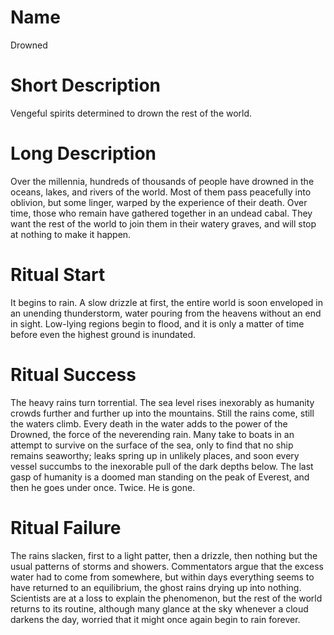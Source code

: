 # Name #

Drowned

# Short Description #

Vengeful spirits determined to drown the rest of the world.

# Long Description #

Over the millennia, hundreds of thousands of people have drowned in the
oceans, lakes, and rivers of the world.  Most of them pass peacefully
into oblivion, but some linger, warped by the experience of their death.
Over time, those who remain have gathered together in an undead cabal.
They want the rest of the world to join them in their watery graves, and
will stop at nothing to make it happen.

# Ritual Start #

It begins to rain.  A slow drizzle at first, the entire world is soon
enveloped in an unending thunderstorm, water pouring from the heavens
without an end in sight.  Low-lying regions begin to flood, and it is
only a matter of time before even the highest ground is inundated.

# Ritual Success #

The heavy rains turn torrential.  The sea level rises inexorably as humanity crowds further and further up into the mountains.  Still the rains come, still the waters climb.  Every death in the water adds to the power of the Drowned, the force of the neverending rain.  Many take
to boats in an attempt to survive on the surface of the sea, only to find that no ship remains seaworthy; leaks spring up in unlikely places, and soon every vessel succumbs to the inexorable pull of the dark depths below.  The last gasp of humanity is a doomed man standing on the peak of Everest, and then he goes under once. Twice. He is gone.

# Ritual Failure #

The rains slacken, first to a light patter, then a drizzle, then nothing but the usual patterns of storms and showers. Commentators argue that the excess water had to come from somewhere, but within days everything seems to have returned to an equilibrium, the ghost rains drying up into nothing.  Scientists are at a loss to explain the phenomenon, but the
rest of the world returns to its routine, although many glance at the sky whenever a cloud darkens the day, worried that it might once again begin to rain forever.